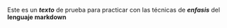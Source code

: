 Este es un _**texto**_ de prueba para practicar con las técnicas de ***enfasis*** del **lenguaje markdown**
